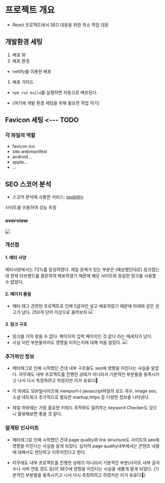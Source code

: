 # 프로젝트 개요
- React 프로젝트에서 SEO 대응을 위한 최소 작업 대응

## 개발환경 세팅
1. 배포 와
1. 배포 환경
 - netlify를 이용한 배포
1. 배포 가이드 
 - `npm run build`를 실행하면 자동으로 배포된다. 

- (여기에 개발 환경 세팅을 위해 필요한 작업 적기)

## Favicon 세팅 <--- TODO
### 각 파일의 역할
- favicon.ico
- site.webmanifest
- android...
- apple...
- ...


## SEO 스코어 분석
- 스코어 분석에 사용한 서비스:  [seobility](https://www.seobility.net/en/) 

사이트를 이용하여 성능 측정
### overview
![](https://velog.velcdn.com/images/energyy044/post/770df55b-dac1-43b3-9b17-10223c985818/image.png)
### 개선점
#### 1. 메타 사양
메타사양에서는 72%를 달성하였다. 제일 문제가 있는 부분은 (예상했던대로) 링크였는데 
현재 타브랜드를 클론하여 배포하였기 때문에 해당 사이트와 동일한 링크를 사용할 수 없었다. 

[](https://velog.velcdn.com/images/energyy044/post/2f90babb-7b66-4323-9405-7020096a24a8/image.png)



#### 2. 페이지 품질
- 메타 태그 관련된 프로젝트로 인해 5글자만 넣고 배포하였기 때문에 아래와 같은 권고가 났다.
250개 단어 이상으로 올려보자 
![](https://velog.velcdn.com/images/energyy044/post/960b730a-41a1-4f5f-b43f-f66dec597839/image.png)


#### 3. 링크  구조
- 링크를 거의 찾을 수 없다. 페이지의 입력 페이지인 것 같다 라는 메세지가 났다. 
- 사실 이런 부분들까지도 영향을 미치는지에 대해 처음 알았다. 
![](https://velog.velcdn.com/images/energyy044/post/f62462e9-7654-4ab7-9cbf-f9c2f80b5130/image.png)


### 추가적인 정보

- 메타태그로 인해 시작했던 건데 내부 구조들도 seo에 영향을 미친다는 사실을 알았다. 아무래도 내부 프로젝트를 진행한 상태가 아니라서 기본적인 부분들을 충족시키고 나서 다시 측정하려고 하였지만 이거 유료다🥲

- 이 외에도 모바일사이즈에 viewport나 javascript파일의 로드 개수, image seo,소셜 네트워크 추가적으로 필요한 markup,https 등 다양한 정보를 나타낸다. 

- 제일 하위에는 가장 중요한 키워드 최적화도 알려주는 keyword Checker도 있으니 활용해보면 좋을  것 같다. 

### 알게된 인사이트
- 메타태그로 인해 시작했던 건데 page quality와 link structure도 사이트의 seo에 영향을 미친다는 사실을 알게 되었다.
심지어 page quality내부에서는 콘텐츠 내용에 대해서도 판단하고 이루어진다고 한다. 

- 아무래도 내부 프로젝트를 진행한 상태가 아니라서 기본적인 부분(사이트 내부 글자수나 서버 연동 정도 등)이 SEO에 영향을 미친다는 사실을 새롭게 알게 되었다. (기본적인 부분들을 충족시키고 나서 다시 측정하려고 하였지만 이거 유료다🥲)
